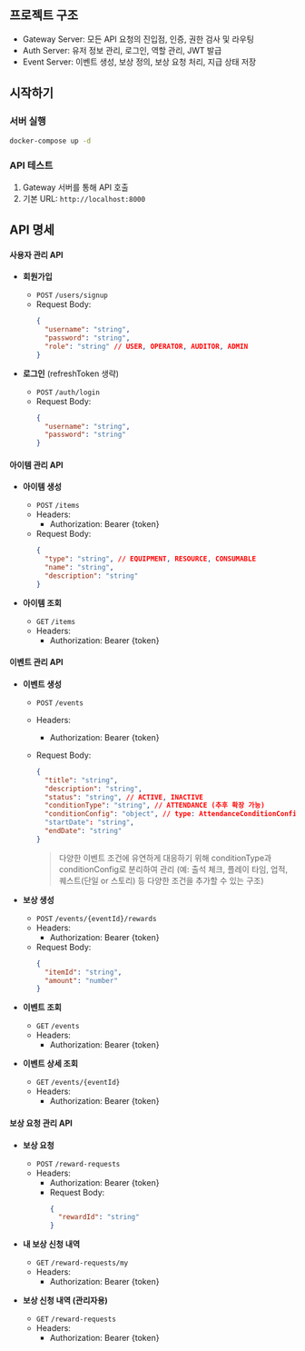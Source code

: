 ## 프로젝트 구조

- Gateway Server: 모든 API 요청의 진입점, 인증, 권한 검사 및 라우팅
- Auth Server: 유저 정보 관리, 로그인, 역할 관리, JWT 발급
- Event Server: 이벤트 생성, 보상 정의, 보상 요청 처리, 지급 상태 저장

## 시작하기

### 서버 실행

```bash
docker-compose up -d
```

### API 테스트

1. Gateway 서버를 통해 API 호출
2. 기본 URL: `http://localhost:8000`

## API 명세

#### 사용자 관리 API

- **회원가입**

  - `POST` `/users/signup`
  - Request Body:
    ```json
    {
      "username": "string",
      "password": "string",
      "role": "string" // USER, OPERATOR, AUDITOR, ADMIN
    }
    ```

- **로그인** (refreshToken 생략)
  - `POST` `/auth/login`
  - Request Body:
    ```json
    {
      "username": "string",
      "password": "string"
    }
    ```

#### 아이템 관리 API

- **아이템 생성**

  - `POST` `/items`
  - Headers:
    - Authorization: Bearer {token}
  - Request Body:
    ```json
    {
      "type": "string", // EQUIPMENT, RESOURCE, CONSUMABLE
      "name": "string",
      "description": "string"
    }
    ```

- **아이템 조회**
  - `GET` `/items`
  - Headers:
    - Authorization: Bearer {token}

#### 이벤트 관리 API

- **이벤트 생성**

  - `POST` `/events`
  - Headers:
    - Authorization: Bearer {token}
  - Request Body:

    ```json
    {
      "title": "string",
      "description": "string",
      "status": "string", // ACTIVE, INACTIVE
      "conditionType": "string", // ATTENDANCE (추후 확장 가능)
      "conditionConfig": "object", // type: AttendanceConditionConfig ex) {"requireDays": "7"}
      "startDate": "string",
      "endDate": "string"
    }
    ```

    > 다양한 이벤트 조건에 유연하게 대응하기 위해 conditionType과 conditionConfig로 분리하여 관리
    > (예: 출석 체크, 플레이 타임, 업적, 퀘스트(단일 or 스토리) 등 다양한 조건을 추가할 수 있는 구조)

- **보상 생성**

  - `POST` `/events/{eventId}/rewards`
  - Headers:
    - Authorization: Bearer {token}
  - Request Body:
    ```json
    {
      "itemId": "string",
      "amount": "number"
    }
    ```

- **이벤트 조회**

  - `GET` `/events`
  - Headers:
    - Authorization: Bearer {token}

- **이벤트 상세 조회**

  - `GET` `/events/{eventId}`
  - Headers:
    - Authorization: Bearer {token}

#### 보상 요청 관리 API

- **보상 요청**

  - `POST` `/reward-requests`
  - Headers:
    - Authorization: Bearer {token}
    - Request Body:
      ```json
      {
        "rewardId": "string"
      }
      ```

- **내 보상 신청 내역**

  - `GET` `/reward-requests/my`
  - Headers:
    - Authorization: Bearer {token}

- **보상 신청 내역 (관리자용)**
  - `GET` `/reward-requests`
  - Headers:
    - Authorization: Bearer {token}
